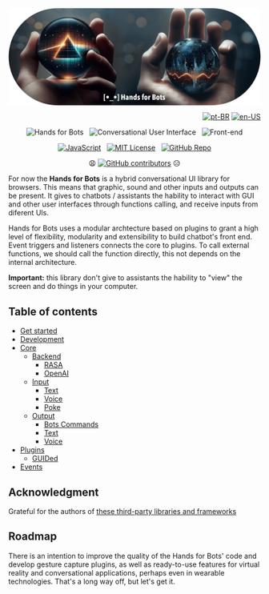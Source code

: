 <div align="center"><img src="./docs/hands-for-bots-cover.png" alt="[•_•] Hands for Bots" style="max-width: 100%;width: 700px;margin: auto;display: block;"></div>

<div align="right">

[![pt-BR](https://img.shields.io/badge/pt-BR-white)](./docs/pt-br/README.md)
[![en-US](https://img.shields.io/badge/en-US-white)](./README.md)

</div>

<div align="center">

![Hands for Bots](https://img.shields.io/badge/[•__•]-Hands_for_Bots-purple?style=social) &nbsp; ![Conversational User Interface](https://img.shields.io/badge/🗣-Conversational_UI-purple?style=social) &nbsp; ![Front-end](https://img.shields.io/badge/📺-Front_end-purple?style=social)

[![JavaScript](https://img.shields.io/badge/javascript-%23323330.svg?style=for-the-badge&logo=javascript&logoColor=%23F7DF1E)](https://www.javascript.com) &nbsp; [![MIT License](https://img.shields.io/badge/license-MIT-green?style=for-the-badge&color=%23750014)](./LICENSE.md) &nbsp; [![GitHub Repo](https://img.shields.io/badge/github-%23323330.svg?style=for-the-badge&logo=github&logoColor=%23FFFFFF)](https://github.com/alexlana/handsforbots)

😩 [![GitHub contributors](https://img.shields.io/github/contributors/alexlana/handsforbots)](https://GitHub.com/alexlana/handsforbots/graphs/contributors/) 😥

</div>

For now the **Hands for Bots** is a hybrid conversational UI library for browsers. This means that graphic, sound and other inputs and outputs can be present. It gives to chatbots / assistants the hability to interact with GUI and other user interfaces through functions calling, and receive inputs from diferent UIs.

Hands for Bots uses a modular archtecture based on plugins to grant a high level of flexibility, modularity and extensibility to build chatbot's front end. Event triggers and listeners connects the core to plugins. To call external functions, we should call the function directly, this not depends on the internal architecture.

**Important:** this library don't give to assistants the hability to "view" the screen and do things in your computer.

## Table of contents

- [Get started](./docs/en-us/getstarted.md)
- [Development](./docs/en-us/development.md)
- [Core](./docs/en-us/core.md)
  - [Backend](./docs/en-us/core/backend.md)
	- [RASA](./docs/en-us/core/backend/rasa.md)
	- [OpenAI](./docs/en-us/core/backend/openai.md)
  - [Input](./docs/en-us/core/input.md)
	- [Text](./docs/en-us/core/input/text.md)
	- [Voice](./docs/en-us/core/input/voice.md)
	- [Poke](./docs/en-us/core/input/poke.md)
  - [Output](./docs/en-us/core/output.md)
	- [Bots Commands](./docs/en-us/core/output/botscommands.md)
	- [Text](./docs/en-us/core/output/text.md)
	- [Voice](./docs/en-us/core/output/voice.md)
- [Plugins](./docs/en-us/plugins.md)
  - [GUIDed](./docs/en-us/plugins/guided.md)
- [Events](./docs/en-us/events.md)



## Acknowledgment

Grateful for the authors of [these third-party libraries and frameworks](./NOTICE.md)

## Roadmap

There is an intention to improve the quality of the Hands for Bots' code and develop gesture capture plugins, as well as ready-to-use features for virtual reality and conversational applications, perhaps even in wearable technologies. That's a long way off, but let's get it.

